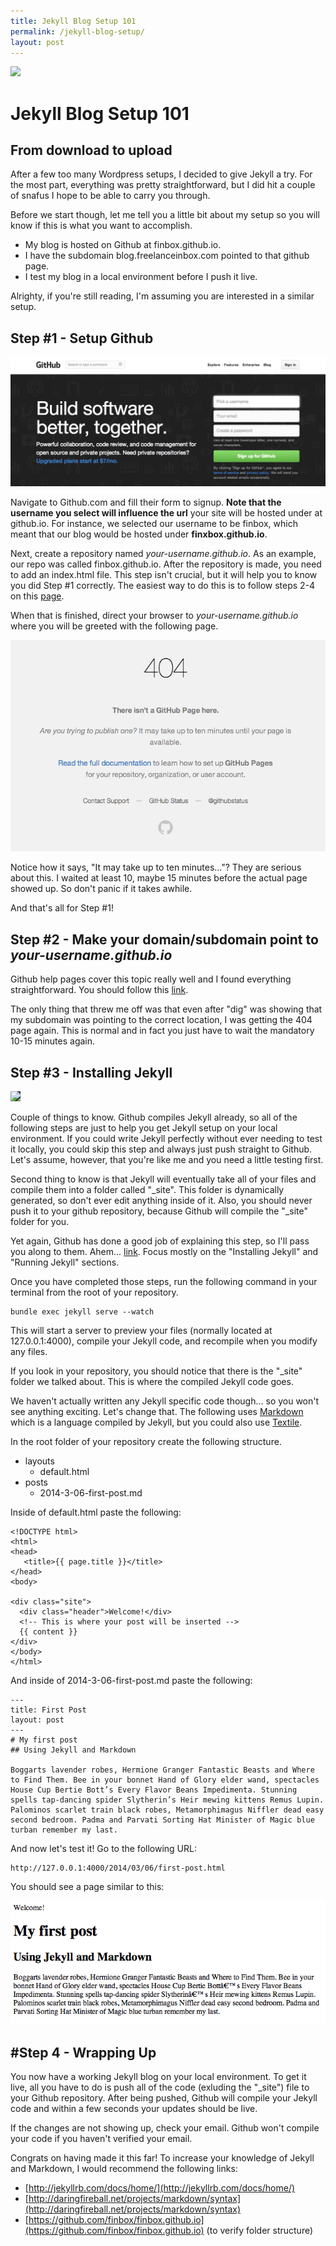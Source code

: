 ```yaml
---
title: Jekyll Blog Setup 101
permalink: /jekyll-blog-setup/ 
layout: post
---
```


<img src="http://jekyllrb.com/img/octojekyll.png" style="height:180px">

# Jekyll Blog Setup 101
<h2 class="subtitle">From download to upload</h2>

After a few too many Wordpress setups, I decided to give Jekyll a try. For the most part, everything was pretty straightforward, but I did hit a couple of snafus I hope to be able to carry you through.

Before we start though, let me tell you a little bit about my setup so you will know if this is what you want to accomplish.
* My blog is hosted on Github at finbox.github.io.
* I have the subdomain blog.freelanceinbox.com pointed to that github page.
* I test my blog in a local environment before I push it live.

Alrighty, if you're still reading, I'm assuming you are interested in a similar setup.

## Step #1 - Setup Github
![alt text](/images/tutorials/github-signup.png "Github signup")

Navigate to Github.com and fill their form to signup. **Note that the username you select will influence the url** your site will be hosted under at github.io. For instance, we selected our username to be finbox, which meant that our blog would be hosted under **finxbox.github.io**.

Next, create a repository named *your-username.github.io*. As an example, our repo was called finbox.github.io. After the repository is made, you need to add an index.html file. This step isn't crucial, but it will help you to know you did Step #1 correctly. The easiest way to do this is to follow steps 2-4 on this <a href="https://pages.github.com/" target="_blank">page</a>.
 
When that is finished, direct your browser to *your-username.github.io* where you will be greeted with the following page.

![alt text](/images/tutorials/github-io-404.png "Github signup")

Notice how it says, "It may take up to ten minutes..."? They are serious about this. I waited at least 10, maybe 15 minutes before the actual page showed up. So don't panic if it takes awhile.

And that's all for Step #1!

## Step #2 - Make your domain/subdomain point to *your-username.github.io*

Github help pages cover this topic really well and I found everything straightforward. You should follow this <a href="https://help.github.com/articles/setting-up-a-custom-domain-with-github-pages" target="_blank">link</a>.

The only thing that threw me off was that even after "dig" was showing that my subdomain was pointing to the correct location, I was getting the 404 page again. This is normal and in fact you just have to wait the mandatory 10-15 minutes again.

## Step #3 - Installing Jekyll

<img src="http://jekyllrb.com/img/logo-2x.png" style="background: #333;">

Couple of things to know. Github compiles Jekyll already, so all of the following steps are just to help you get Jekyll setup on your local environment. If you could write Jekyll perfectly without ever needing to test it locally, you could skip this step and always just push straight to Github. Let's assume, however, that you're like me and you need a little testing first.

Second thing to know is that Jekyll will eventually take all of your files and compile them into a folder called "_site". This folder is dynamically generated, so don't ever edit anything inside of it. Also, you should never push it to your github repository, because Github will compile the "_site" folder for you.

Yet again, Github has done a good job of explaining this step, so I'll pass you along to them. Ahem... <a href="https://help.github.com/articles/using-jekyll-with-pages?codekitCB=423448232.124805" target="_blank">link</a>. Focus mostly on the "Installing Jekyll" and "Running Jekyll" sections.

Once you have completed those steps, run the following command in your terminal from the root of your repository. 

    bundle exec jekyll serve --watch

This will start a server to preview your files (normally located at 127.0.0.1:4000), compile your Jekyll code, and recompile when you modify any files.

If you look in your repository, you should notice that there is the "_site" folder we talked about. This is where the compiled Jekyll code goes.

We haven't actually written any Jekyll specific code though... so you won't see anything exciting. Let's change that. The following uses [Markdown](http://daringfireball.net/projects/markdown/) which is a language compiled by Jekyll, but you could also use [Textile](http://textile.sitemonks.com/).

In the root folder of your repository create the following structure.
* layouts 
  * default.html 
* posts
  * 2014-3-06-first-post.md

Inside of default.html paste the following:

    <!DOCTYPE html>
    <html>
    <head>
       <title>{{ page.title }}</title>
    </head>
    <body>
    
    <div class="site">
      <div class="header">Welcome!</div>
      <!-- This is where your post will be inserted -->
      {{ content }}
    </div>
    </body>
    </html>

And inside of 2014-3-06-first-post.md paste the following:
```
---
title: First Post
layout: post
---
# My first post
## Using Jekyll and Markdown

Boggarts lavender robes, Hermione Granger Fantastic Beasts and Where to Find Them. Bee in your bonnet Hand of Glory elder wand, spectacles House Cup Bertie Bott’s Every Flavor Beans Impedimenta. Stunning spells tap-dancing spider Slytherin’s Heir mewing kittens Remus Lupin. Palominos scarlet train black robes, Metamorphimagus Niffler dead easy second bedroom. Padma and Parvati Sorting Hat Minister of Magic blue turban remember my last.

```
And now let's test it! Go to the following URL:

    http://127.0.0.1:4000/2014/03/06/first-post.html

You should see a page similar to this:

![alt text](/images/tutorials/first-jekyll-post.png)

## #Step 4 - Wrapping Up

You now have a working Jekyll blog on your local environment. To get it live, all you have to do is push all of the code (exluding the "_site") file to your Github repository. After being pushed, Github will compile your Jekyll code and within a few seconds your updates should be live.  

If the changes are not showing up, check your email. Github won't compile your code if you haven't verified your email. 

Congrats on having made it this far! To increase your knowledge of Jekyll and Markdown, I would recommend the following links:
* [http://jekyllrb.com/docs/home/](http://jekyllrb.com/docs/home/)
* [http://daringfireball.net/projects/markdown/syntax](http://daringfireball.net/projects/markdown/syntax)
* [https://github.com/finbox/finbox.github.io](https://github.com/finbox/finbox.github.io) (to verify folder structure)